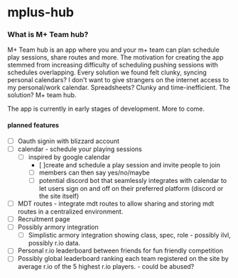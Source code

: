 # mplus-hub
### What is M+ Team hub?
M+ Team hub is an app where you and your m+ team can plan schedule play sessions, share routes and more.
The motivation for creating the app stemmed from increasing difficulty of scheduling pushing sessions with schedules overlapping. Every solution we found felt clunky, syncing personal calendars? I don't want to give strangers on the internet access to my personal/work calendar. Spreadsheets? Clunky and time-inefficient. The solution? M+ team hub. 

The app is currently in early stages of development. More to come.

#### **planned features**
- [ ] Oauth signin with blizzard account
- [ ] calendar - schedule your playing sessions
	- [ ] inspired by google calendar
		- [ ]create and schedule a play session and invite people to join
		- [ ] members can then say yes/no/maybe
		- [ ] potential discord bot that seamlessly integrates with calendar to let users sign on and off on their preferred platform (discord or the site itself)
- [ ] MDT routes - integrate mdt routes to allow sharing and storing mdt routes in a centralized environment.
- [ ] Recruitment page
- [ ] Possibly armory integration
	- [ ] Simplistic armory integration showing class, spec, role - possibly ilvl, possibly r.io data.
- [ ] Personal r.io leaderboard between friends for fun friendly competition
- [ ] Possibly global leaderboard ranking each team registered on the site by average r.io of the 5 highest r.io players. - could be abused?
